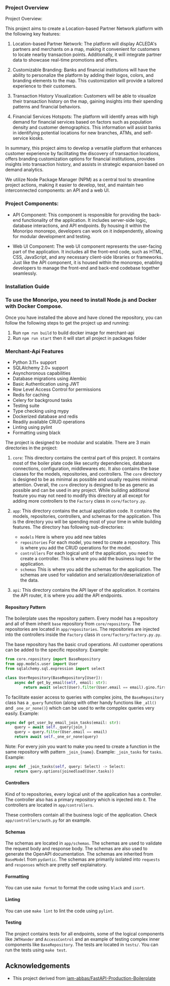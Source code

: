 ### Project Overview

Project Overview:

This project aims to create a Location-based Partner Network platform with the following key features:

1. Location-based Partner Network: The platform will display ACLEDA's partners and merchants on a map, making it convenient for customers to locate nearby transaction points. Additionally, it will integrate partner data to showcase real-time promotions and offers.

2. Customizable Branding: Banks and financial institutions will have the ability to personalize the platform by adding their logos, colors, and branding elements to the map. This customization will provide a tailored experience to their customers.

3. Transaction History Visualization: Customers will be able to visualize their transaction history on the map, gaining insights into their spending patterns and financial behaviors.

4. Financial Services Hotspots: The platform will identify areas with high demand for financial services based on factors such as population density and customer demographics. This information will assist banks in identifying potential locations for new branches, ATMs, and self-service kiosks.

In summary, this project aims to develop a versatile platform that enhances customer experience by facilitating the discovery of transaction locations, offers branding customization options for financial institutions, provides insights into transaction history, and assists in strategic expansion based on demand analytics.

We utilize Node Package Manager (NPM) as a central tool to streamline project actions, making it easier to develop, test, and maintain two interconnected components: an API and a web UI.

### Project Components:

- API Component: This component is responsible for providing the back-end functionality of the application. It includes server-side logic, database interactions, and API endpoints. By housing it within the Monoripo monorepo, developers can work on it independently, allowing for modular development and testing.

- Web UI Component: The web UI component represents the user-facing part of the application. It includes all the front-end code, such as HTML, CSS, JavaScript, and any necessary client-side libraries or frameworks. Just like the API component, it is housed within the monorepo, enabling developers to manage the front-end and back-end codebase together seamlessly.

### Installation Guide
### To use the Monoripo, you need to install Node.js and Docker with Docker Compose.
Once you have installed the above and have cloned the repository, you can follow the following steps to get the project up and running:
1. Run `npm run build` to build docker image for merchant-api
2. Run `npm run start` then it will start all project in packages folder 

### Merchant-Api Features

- Python 3.11+ support
- SQLAlchemy 2.0+ support
- Asynchoronous capabilities
- Database migrations using Alembic
- Basic Authentication using JWT
- Row Level Access Control for permissions
- Redis for caching
- Celery for background tasks
- Testing suite
- Type checking using mypy
- Dockerized database and redis
- Readily available CRUD operations
- Linting using pylint
- Formatting using black

The project is designed to be modular and scalable. There are 3 main directories in the project:

1. `core`: This directory contains the central part of this project. It contains most of the boiler plate code like security dependencies, database connections, configuration, middlewares etc. It also contains the base classes for the models, repositories, and controllers. The `core` directory is designed to be as minimal as possible and usually requires minimal attention. Overall, the `core` directory is designed to be as generic as possible and can be used in any project. While building additional feature you may not need to modify this directory at all except for adding more controllers to the `Factory` class in `core/factory.py`.

2. `app`: This directory contains the actual application code. It contains the models, repositories, controllers, and schemas for the application. This is the directory you will be spending most of your time in while building features. The directory has following sub-directories:

   - `models` Here is where you add new tables
   - `repositories` For each model, you need to create a repository. This is where you add the CRUD operations for the model.
   - `controllers` For each logical unit of the application, you need to create a controller. This is where you add the business logic for the application.
   - `schemas` This is where you add the schemas for the application. The schemas are used for validation and serialization/deserialization of the data.

3. `api`: This directory contains the API layer of the application. It contains the API router, it is where you add the API endpoints.
#### Repository Pattern

The boilerplate uses the repository pattern. Every model has a repository and all of them inherit `base` repository from `core/repository`. The repositories are located in `app/repositories`. The repositories are injected into the controllers inside the `Factory` class in `core/factory/factory.py.py`.

The base repository has the basic crud operations. All customer operations can be added to the specific repository. Example:

```python
from core.repository import BaseRepository
from app.models.user import User
from sqlalchemy.sql.expression import select

class UserRepository(BaseRepository[User]):
    async def get_by_email(self, email: str):
        return await select(User).filter(User.email == email).gino.first()

```

To facilitate easier access to queries with complex joins, the `BaseRepository` class has a `_query` function (along with other handy functions like `_all()` and `_one_or_none()`) which can be used to write compplex queries very easily. Example:

```python
async def get_user_by_email_join_tasks(email: str):
    query = await self._query(join_)
    query = query.filter(User.email == email)
    return await self._one_or_none(query)
```

Note: For every join you want to make you need to create a function in the same repository with pattern `_join_{name}`. Example: `_join_tasks` for `tasks`. Example:

```python
async def _join_tasks(self, query: Select) -> Select:
    return query.options(joinedload(User.tasks))
```

#### Controllers

Kind of to repositories, every logical unit of the application has a controller. The controller also has a primary repository which is injected into it. The controllers are located in `app/controllers`.

These controllers contain all the business logic of the application. Check `app/controllers/auth.py` for an example.

#### Schemas

The schemas are located in `app/schemas`. The schemas are used to validate the request body and response body. The schemas are also used to generate the OpenAPI documentation. The schemas are inherited from `BaseModel` from `pydantic`. The schemas are primarily isolated into `requests` and `responses` which are pretty self explainatory.

#### Formatting

You can use `make format` to format the code using `black` and `isort`.

#### Linting

You can use `make lint` to lint the code using `pylint`.

#### Testing

The project contains tests for all endpoints, some of the logical components like `JWTHander` and `AccessControl` and an example of testing complex inner components like `BaseRepository`. The tests are located in `tests/`. You can run the tests using `make test`.

## Acknowledgements

- This project derived from [iam-abbas/FastAPI-Production-Boilerplate](https://github.com/iam-abbas/FastAPI-Production-Boilerplate)